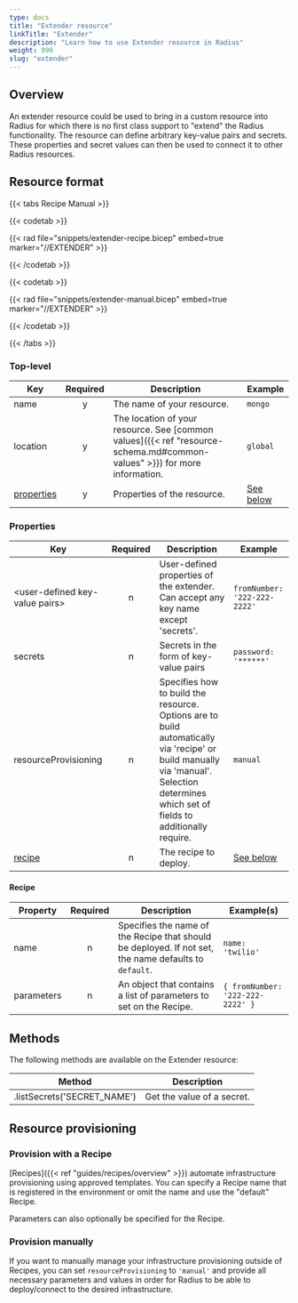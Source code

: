 ```yaml
---
type: docs
title: "Extender resource"
linkTitle: "Extender"
description: "Learn how to use Extender resource in Radius"
weight: 999
slug: "extender"
---
```


## Overview

An extender resource could be used to bring in a custom resource into Radius for which there is no first class support to "extend" the Radius functionality. The resource can define arbitrary key-value pairs and secrets. These properties and secret values can then be used to connect it to other Radius resources.

## Resource format

{{< tabs Recipe Manual >}}

{{< codetab >}}

{{< rad file="snippets/extender-recipe.bicep" embed=true marker="//EXTENDER" >}}

{{< /codetab >}}

{{< codetab >}}

{{< rad file="snippets/extender-manual.bicep" embed=true marker="//EXTENDER" >}}

{{< /codetab >}}

{{< /tabs >}}

### Top-level

| Key  | Required | Description | Example |
|------|:--------:|-------------|---------|
| name | y | The name of your resource. | `mongo`
| location | y | The location of your resource. See [common values]({{< ref "resource-schema.md#common-values" >}}) for more information. | `global`
| [properties](#properties) | y | Properties of the resource. | [See below](#properties)

### Properties

| Key  | Required | Description | Example |
|------|:--------:|-------------|---------|
| \<user-defined key-value pairs\> | n | User-defined properties of the extender. Can accept any key name except 'secrets'. | `fromNumber: '222-222-2222'`
| secrets | n | Secrets in the form of key-value pairs | `password: '******'`
| resourceProvisioning | n | Specifies how to build the resource. Options are to build automatically via 'recipe' or build manually via 'manual'. Selection determines which set of fields to additionally require. | `manual`
| [recipe](#recipe)  | n | The recipe to deploy. | [See below](#recipe)

#### Recipe

| Property | Required | Description | Example(s) |
|------|:--------:|-------------|---------|
| name | n | Specifies the name of the Recipe that should be deployed. If not set, the name defaults to `default`. | `name: 'twilio'`
| parameters | n | An object that contains a list of parameters to set on the Recipe. | `{ fromNumber: '222-222-2222' }`

## Methods

The following methods are available on the Extender resource:

| Method | Description |
|--------|-------------|
| .listSecrets('SECRET_NAME') | Get the value of a secret. |

## Resource provisioning

### Provision with a Recipe

[Recipes]({{< ref "guides/recipes/overview" >}}) automate infrastructure provisioning using approved templates.
You can specify a Recipe name that is registered in the environment or omit the name and use the "default" Recipe.

Parameters can also optionally be specified for the Recipe.

### Provision manually

If you want to manually manage your infrastructure provisioning outside of Recipes, you can set `resourceProvisioning` to `'manual'` and provide all necessary parameters and values in order for Radius to be able to deploy/connect to the desired infrastructure.